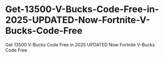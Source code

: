 # Get-13500-V-Bucks-Code-Free-in-2025-UPDATED-Now-Fortnite-V-Bucks-Code-Free
Get 13500 V-Bucks Code Free in 2025 UPDATED Now Fortnite V-Bucks Code Free
